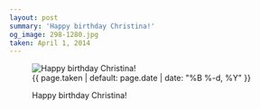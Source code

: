 ```yaml
---
layout: post
summary: 'Happy birthday Christina!'
og_image: 298-1280.jpg
taken: April 1, 2014
---
```


<figure class="post" data-src="{{ site.assets_url }}/{{ page.og_image }}" data-sub-html='#caption-{{ page.id | remove_first: "/" }}'>
<img alt="Happy birthday Christina!" sizes="(min-width: 700px) 50vw, calc(100vw - 2rem)" src="{{ site.assets_url }}/298-640.jpg" srcset="{{ site.assets_url }}/298-1280.jpg 1280w, {{ site.assets_url }}/298-960.jpg 960w, {{ site.assets_url }}/298-640.jpg 640w, {{ site.assets_url }}/298-320.jpg 320w"/>
<figcaption id='caption-{{ page.id | remove_first: "/" }}'>
<time>{{ page.taken | default: page.date | date: "%B %-d, %Y" }}</time>
<p>Happy birthday Christina!</p>
</figcaption>
</figure>

